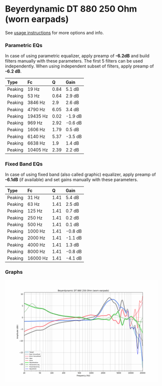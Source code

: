 # Beyerdynamic DT 880 250 Ohm (worn earpads)
See [usage instructions](https://github.com/jaakkopasanen/AutoEq#usage) for more options and info.

### Parametric EQs
In case of using parametric equalizer, apply preamp of **-6.2dB** and build filters manually
with these parameters. The first 5 filters can be used independently.
When using independent subset of filters, apply preamp of **-6.2 dB**.

| Type    | Fc       |    Q | Gain    |
|:--------|:---------|:-----|:--------|
| Peaking | 19 Hz    | 0.84 | 5.1 dB  |
| Peaking | 53 Hz    | 0.64 | 2.9 dB  |
| Peaking | 3846 Hz  | 2.9  | 2.6 dB  |
| Peaking | 4790 Hz  | 6.05 | 3.4 dB  |
| Peaking | 19435 Hz | 0.02 | -1.9 dB |
| Peaking | 969 Hz   | 2.92 | -0.6 dB |
| Peaking | 1606 Hz  | 1.79 | 0.5 dB  |
| Peaking | 6140 Hz  | 5.37 | -3.5 dB |
| Peaking | 6638 Hz  | 1.9  | 1.4 dB  |
| Peaking | 10405 Hz | 2.39 | 2.2 dB  |

### Fixed Band EQs
In case of using fixed band (also called graphic) equalizer, apply preamp of **-6.1dB**
(if available) and set gains manually with these parameters.

| Type    | Fc       |    Q | Gain    |
|:--------|:---------|:-----|:--------|
| Peaking | 31 Hz    | 1.41 | 5.4 dB  |
| Peaking | 63 Hz    | 1.41 | 2.5 dB  |
| Peaking | 125 Hz   | 1.41 | 0.7 dB  |
| Peaking | 250 Hz   | 1.41 | 0.2 dB  |
| Peaking | 500 Hz   | 1.41 | 0.1 dB  |
| Peaking | 1000 Hz  | 1.41 | -0.8 dB |
| Peaking | 2000 Hz  | 1.41 | -1.1 dB |
| Peaking | 4000 Hz  | 1.41 | 1.3 dB  |
| Peaking | 8000 Hz  | 1.41 | -0.8 dB |
| Peaking | 16000 Hz | 1.41 | -4.1 dB |

### Graphs
![](./Beyerdynamic%20DT%20880%20250%20Ohm%20(worn%20earpads).png)